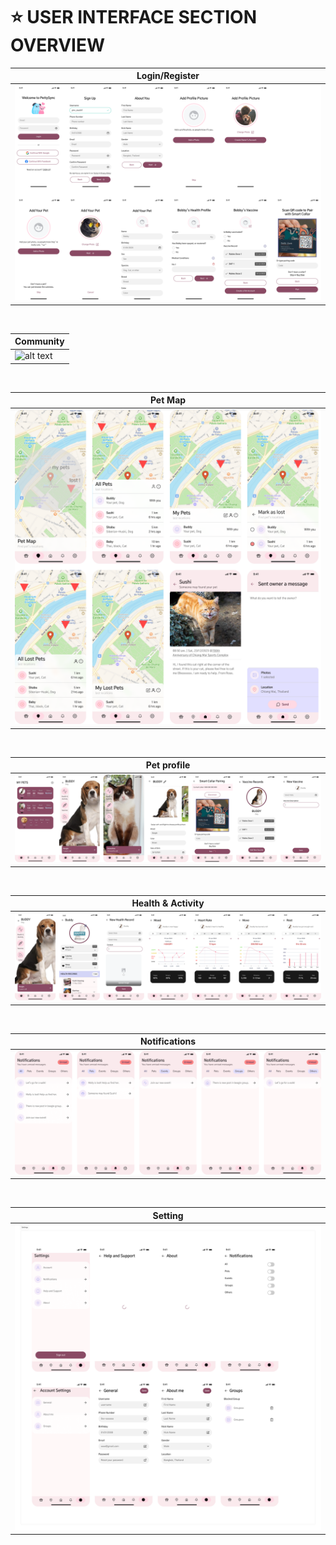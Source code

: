 # ⭐️ USER INTERFACE SECTION OVERVIEW   

| Login/Register |
| ----------- |
| ![alt text](<../../images/ux-xui/Pasted Graphic 24.png>) |

<br>

| Community |
| ----------- |
| ![alt text](<../../images/ux-xui/Community.png>) |

<br>

| Pet Map |
| ----------- |
| ![alt text](<../../images/ux-xui/map (2).png>) |

<br>

| Pet profile | 
| ----------- | 
| ![alt text](<../../images/ux-xui/petprofile.png>) |

<br>

| Health & Activity | 
| ----------- | 
| ![alt text](<../../images/ux-xui/Frame 1454.png>) |

<br>

| Notifications |
| ----------- |
| ![alt text](<../../images/ux-xui/noti.png>) |

<br>

| Setting |
| ----------- |
| ![alt text](<../../images/ux-xui/Settings.png>) |

<br>
